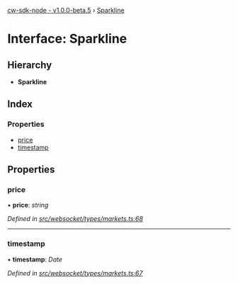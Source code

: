 [cw-sdk-node - v1.0.0-beta.5](../README.md) › [Sparkline](sparkline.md)

# Interface: Sparkline

## Hierarchy

* **Sparkline**

## Index

### Properties

* [price](sparkline.md#price)
* [timestamp](sparkline.md#timestamp)

## Properties

###  price

• **price**: *string*

*Defined in [src/websocket/types/markets.ts:68](https://github.com/cryptowatch/cw-sdk-node/blob/ce1c44e/src/websocket/types/markets.ts#L68)*

___

###  timestamp

• **timestamp**: *Date*

*Defined in [src/websocket/types/markets.ts:67](https://github.com/cryptowatch/cw-sdk-node/blob/ce1c44e/src/websocket/types/markets.ts#L67)*
